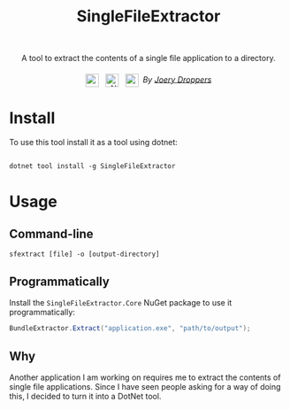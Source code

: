 <h1 align="center">SingleFileExtractor</h1></br>
<p align="center">
  A tool to extract the contents of a single file application to a directory.

</p>

<h6 align="center">
  <img src="https://img.shields.io/badge/License-MIT-yellow.svg" height="24" valign="middle">&nbsp;&nbsp;
  <a href="https://dotnet.microsoft.com/download" alt=".NET target"><img alt=".NET target" src="https://img.shields.io/badge/dynamic/xml?color=%23512bd4&label=target&query=%2F%2FTargetFramework%5B1%5D&url=https%3A%2F%2Fraw.githubusercontent.com%2FZacharyPatten%2FTowel%2Fmain%2FSources%2FTowel%2FTowel.csproj&logo=.net" title="Go To .NET Download" height="24" valign="middle"></a>&nbsp;&nbsp;
  <img src= "https://joery.nl/static/vector/logo.svg" height="24" valign="middle">&nbsp;&nbsp;By <a href="https://joery.nl">Joery Droppers</a>
</h6>

# Install
To use this tool install it as a tool using dotnet:
```

dotnet tool install -g SingleFileExtractor
```

# Usage
## Command-line


```
sfextract [file] -o [output-directory]
```

## Programmatically

Install the `SingleFileExtractor.Core` NuGet package to use it programmatically:
```csharp
BundleExtractor.Extract("application.exe", "path/to/output");
```

## Why
Another application I am working on requires me to extract the contents of single file applications. Since I have seen people asking for a way of doing this, I decided to turn it into a DotNet tool. 
